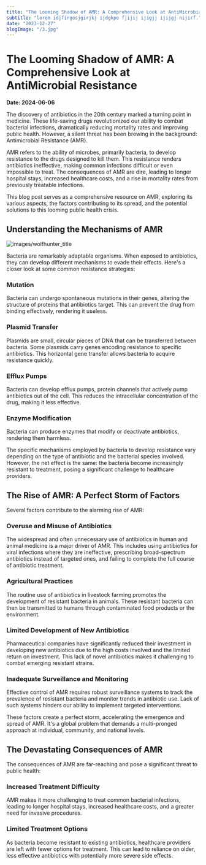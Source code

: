 ```yaml
---
title: "The Looming Shadow of AMR: A Comprehensive Look at AntiMicrobial Resistance"
subtitle: "lorem idjfirgosjgirjkj ijdgkpo fjijij ijigjj ijijgj nijirf."
date: "2023-12-27"
blogImage: "/3.jpg"
---
```


# The Looming Shadow of AMR: A Comprehensive Look at AntiMicrobial Resistance

**Date: 2024-06-06**

The discovery of antibiotics in the 20th century marked a turning point in medicine. These life-saving drugs revolutionized our ability to combat bacterial infections, dramatically reducing mortality rates and improving public health. However, a silent threat has been brewing in the background: Antimicrobial Resistance (AMR).

AMR refers to the ability of microbes, primarily bacteria, to develop resistance to the drugs designed to kill them. This resistance renders antibiotics ineffective, making common infections difficult or even impossible to treat. The consequences of AMR are dire, leading to longer hospital stays, increased healthcare costs, and a rise in mortality rates from previously treatable infections.

This blog post serves as a comprehensive resource on AMR, exploring its various aspects, the factors contributing to its spread, and the potential solutions to this looming public health crisis.

## Understanding the Mechanisms of AMR

![images/wolfhunter_title](/4.jpg)

Bacteria are remarkably adaptable organisms. When exposed to antibiotics, they can develop different mechanisms to evade their effects. Here's a closer look at some common resistance strategies:

### Mutation

Bacteria can undergo spontaneous mutations in their genes, altering the structure of proteins that antibiotics target. This can prevent the drug from binding effectively, rendering it useless.

### Plasmid Transfer

Plasmids are small, circular pieces of DNA that can be transferred between bacteria. Some plasmids carry genes encoding resistance to specific antibiotics. This horizontal gene transfer allows bacteria to acquire resistance quickly.

### Efflux Pumps

Bacteria can develop efflux pumps, protein channels that actively pump antibiotics out of the cell. This reduces the intracellular concentration of the drug, making it less effective.

### Enzyme Modification

Bacteria can produce enzymes that modify or deactivate antibiotics, rendering them harmless.

The specific mechanisms employed by bacteria to develop resistance vary depending on the type of antibiotic and the bacterial species involved. However, the net effect is the same: the bacteria become increasingly resistant to treatment, posing a significant challenge to healthcare providers.

## The Rise of AMR: A Perfect Storm of Factors

Several factors contribute to the alarming rise of AMR:

### Overuse and Misuse of Antibiotics

The widespread and often unnecessary use of antibiotics in human and animal medicine is a major driver of AMR. This includes using antibiotics for viral infections where they are ineffective, prescribing broad-spectrum antibiotics instead of targeted ones, and failing to complete the full course of antibiotic treatment.

### Agricultural Practices

The routine use of antibiotics in livestock farming promotes the development of resistant bacteria in animals. These resistant bacteria can then be transmitted to humans through contaminated food products or the environment.

### Limited Development of New Antibiotics

Pharmaceutical companies have significantly reduced their investment in developing new antibiotics due to the high costs involved and the limited return on investment. This lack of novel antibiotics makes it challenging to combat emerging resistant strains.

### Inadequate Surveillance and Monitoring

Effective control of AMR requires robust surveillance systems to track the prevalence of resistant bacteria and monitor trends in antibiotic use. Lack of such systems hinders our ability to implement targeted interventions.

These factors create a perfect storm, accelerating the emergence and spread of AMR. It's a global problem that demands a multi-pronged approach at individual, community, and national levels.

## The Devastating Consequences of AMR

The consequences of AMR are far-reaching and pose a significant threat to public health:

### Increased Treatment Difficulty

AMR makes it more challenging to treat common bacterial infections, leading to longer hospital stays, increased healthcare costs, and a greater need for invasive procedures.

### Limited Treatment Options

As bacteria become resistant to existing antibiotics, healthcare providers are left with fewer options for treatment. This can lead to reliance on older, less effective antibiotics with potentially more severe side effects.
